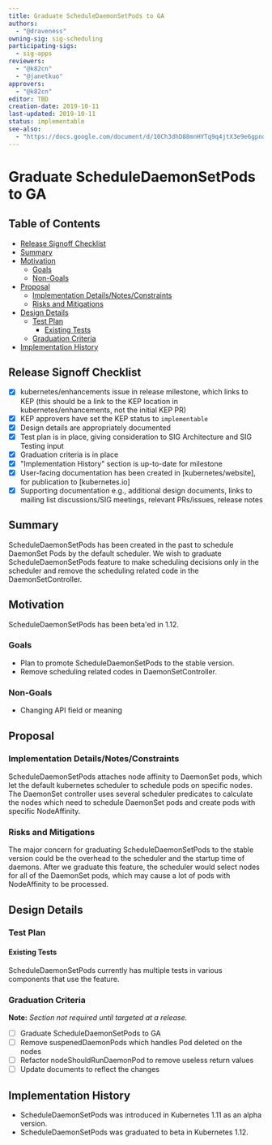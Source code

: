 ```yaml
---
title: Graduate ScheduleDaemonSetPods to GA
authors:
  - "@draveness"
owning-sig: sig-scheduling
participating-sigs:
  - sig-apps
reviewers:
  - "@k82cn"
  - "@janetkuo"
approvers:
  - "@k82cn"
editor: TBD
creation-date: 2019-10-11
last-updated: 2019-10-11
status: implementable
see-also:
  - "https://docs.google.com/document/d/10Ch3dhD88mnHYTq9q4jtX3e9e6gpndC78g5Ea6q4JY4/edit#heading=h.dtxm02f9bgaw"
---
```


# Graduate ScheduleDaemonSetPods to GA

## Table of Contents

<!-- toc -->
- [Release Signoff Checklist](#release-signoff-checklist)
- [Summary](#summary)
- [Motivation](#motivation)
  - [Goals](#goals)
  - [Non-Goals](#non-goals)
- [Proposal](#proposal)
  - [Implementation Details/Notes/Constraints](#implementation-detailsnotesconstraints)
  - [Risks and Mitigations](#risks-and-mitigations)
- [Design Details](#design-details)
  - [Test Plan](#test-plan)
    - [Existing Tests](#existing-tests)
  - [Graduation Criteria](#graduation-criteria)
- [Implementation History](#implementation-history)
<!-- /toc -->

## Release Signoff Checklist

- [x] kubernetes/enhancements issue in release milestone, which links to KEP (this should be a link to the KEP location in kubernetes/enhancements, not the initial KEP PR)
- [x] KEP approvers have set the KEP status to `implementable`
- [x] Design details are appropriately documented
- [x] Test plan is in place, giving consideration to SIG Architecture and SIG Testing input
- [x] Graduation criteria is in place
- [x] "Implementation History" section is up-to-date for milestone
- [x] User-facing documentation has been created in [kubernetes/website], for publication to [kubernetes.io]
- [x] Supporting documentation e.g., additional design documents, links to mailing list discussions/SIG meetings, relevant PRs/issues, release notes

## Summary

ScheduleDaemonSetPods has been created in the past to schedule DaemonSet Pods by the default scheduler. We wish to graduate ScheduleDaemonSetPods feature to make scheduling decisions only in the scheduler and remove the scheduling related code in the DaemonSetController.

## Motivation

ScheduleDaemonSetPods has been beta'ed in 1.12.

### Goals

+ Plan to promote ScheduleDaemonSetPods to the stable version.
+ Remove scheduling related codes in DaemonSetController.

### Non-Goals

+ Changing API field or meaning

## Proposal

### Implementation Details/Notes/Constraints

ScheduleDaemonSetPods attaches node affinity to DaemonSet pods, which let the default kubernetes scheduler to schedule pods on specific nodes. The DaemonSet controller uses several scheduler predicates to calculate the nodes which need to schedule DaemonSet pods and create pods with specific NodeAffinity.

### Risks and Mitigations

The major concern for graduating ScheduleDaemonSetPods to the stable version could be the overhead to the scheduler and the startup time of daemons. After we graduate this feature, the scheduler would select nodes for all of the DaemonSet pods, which may cause a lot of pods with NodeAffinity to be processed.

## Design Details

### Test Plan

#### Existing Tests

ScheduleDaemonSetPods currently has multiple tests in various components that use the feature.

### Graduation Criteria

**Note:** *Section not required until targeted at a release.*

- [ ] Graduate ScheduleDaemonSetPods to GA
- [ ] Remove suspenedDaemonPods which handles Pod deleted on the nodes
- [ ] Refactor nodeShouldRunDaemonPod to remove useless return values
- [ ] Update documents to reflect the changes

## Implementation History

+ ScheduleDaemonSetPods was introduced in Kubernetes 1.11 as an alpha version.
+ ScheduleDaemonSetPods was graduated to beta in Kubernetes 1.12.
